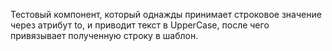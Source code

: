Тестовый компонент, который однажды принимает строковое значение через атрибут to,
и приводит текст в UpperCase, после чего привязывает полученную строку в шаблон.
